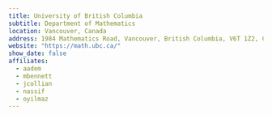 ```yaml
---
title: University of British Columbia
subtitle: Department of Mathematics
location: Vancouver, Canada
address: 1984 Mathematics Road, Vancouver, British Columbia, V6T 1Z2, Canada
website: "https://math.ubc.ca/"
show_date: false
affiliates:
  - aadem
  - mbennett
  - jcollian
  - nassif
  - oyilmaz
---
```


